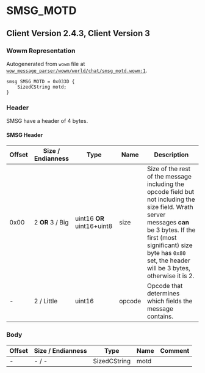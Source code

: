 # SMSG_MOTD

## Client Version 2.4.3, Client Version 3

### Wowm Representation

Autogenerated from `wowm` file at [`wow_message_parser/wowm/world/chat/smsg_motd.wowm:1`](https://github.com/gtker/wow_messages/tree/main/wow_message_parser/wowm/world/chat/smsg_motd.wowm#L1).
```rust,ignore
smsg SMSG_MOTD = 0x033D {
    SizedCString motd;
}
```
### Header

SMSG have a header of 4 bytes.

#### SMSG Header

| Offset | Size / Endianness | Type   | Name   | Description |
| ------ | ----------------- | ------ | ------ | ----------- |
| 0x00   | 2 **OR** 3 / Big           | uint16 **OR** uint16+uint8 | size | Size of the rest of the message including the opcode field but not including the size field. Wrath server messages **can** be 3 bytes. If the first (most significant) size byte has `0x80` set, the header will be 3 bytes, otherwise it is 2.|
| -      | 2 / Little| uint16 | opcode | Opcode that determines which fields the message contains. |

### Body

| Offset | Size / Endianness | Type | Name | Comment |
| ------ | ----------------- | ---- | ---- | ------- |
| - | - / - | SizedCString | motd |  |

